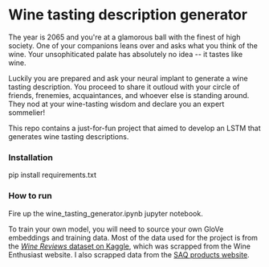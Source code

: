 # Wine tasting description generator

The year is 2065 and you're at a glamorous ball with the finest of high society. One of your companions leans over and asks what you think of the wine. Your unsophiticated palate has absolutely no idea -- it tastes like wine. 

Luckily you are prepared and ask your neural implant to generate a wine tasting description. You proceed to share it outloud with your circle of friends, frenemies, acquaintances, and whoever else is standing around. They nod at your wine-tasting wisdom and declare you an expert sommelier! 

This repo contains a just-for-fun project that aimed to develop an LSTM that generates wine tasting descriptions.

### Installation

pip install requirements.txt

### How to run

Fire up the wine_tasting_generator.ipynb jupyter notebook.

To train your own model, you will need to source your own GloVe embeddings and training data. Most of the data used for the project is from the [_Wine Reviews_ dataset on Kaggle](https://www.kaggle.com/zynicide/wine-reviews), which was scrapped from the Wine Enthusiast website. I also scrapped data from the [SAQ products website](https://www.saq.com/en/products).
